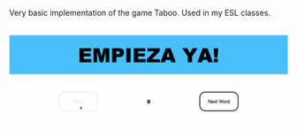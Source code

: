 Very basic implementation of the game Taboo. Used in my ESL classes.

![screencap_of_gameplay](https://github.com/raychatter/randomWordGenerator/blob/master/screencap.gif)

